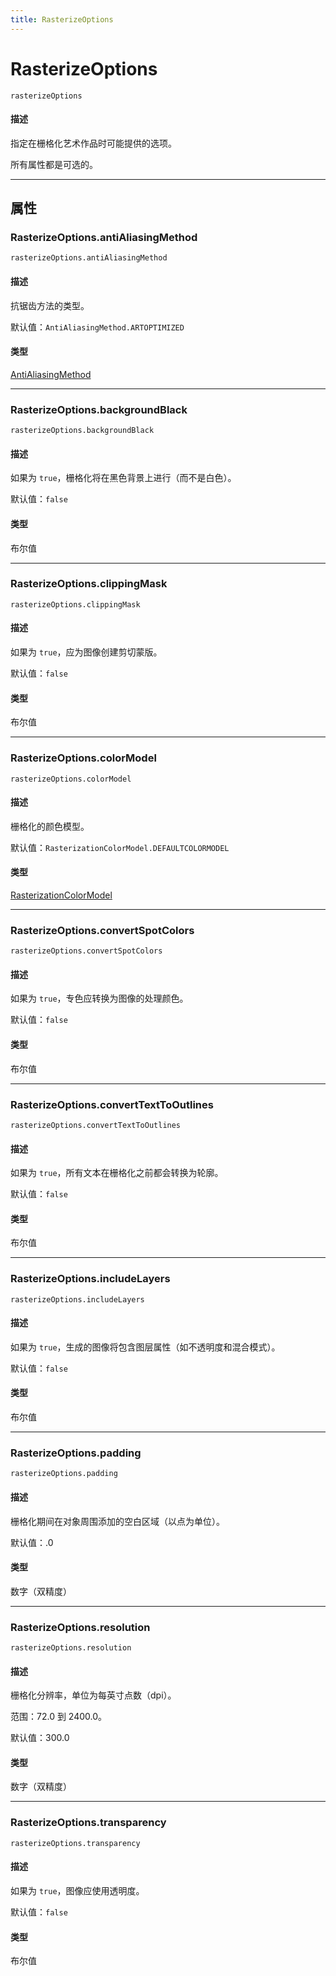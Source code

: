 ```yaml
---
title: RasterizeOptions
---
```

# RasterizeOptions

`rasterizeOptions`

#### 描述

指定在栅格化艺术作品时可能提供的选项。

所有属性都是可选的。

---

## 属性

### RasterizeOptions.antiAliasingMethod

`rasterizeOptions.antiAliasingMethod`

#### 描述

抗锯齿方法的类型。

默认值：`AntiAliasingMethod.ARTOPTIMIZED`

#### 类型

[AntiAliasingMethod](../scripting-constants#antialiasingmethod)

---

### RasterizeOptions.backgroundBlack

`rasterizeOptions.backgroundBlack`

#### 描述

如果为 `true`，栅格化将在黑色背景上进行（而不是白色）。

默认值：`false`

#### 类型

布尔值

---

### RasterizeOptions.clippingMask

`rasterizeOptions.clippingMask`

#### 描述

如果为 `true`，应为图像创建剪切蒙版。

默认值：`false`

#### 类型

布尔值

---

### RasterizeOptions.colorModel

`rasterizeOptions.colorModel`

#### 描述

栅格化的颜色模型。

默认值：`RasterizationColorModel.DEFAULTCOLORMODEL`

#### 类型

[RasterizationColorModel](../scripting-constants#rasterizationcolormodel)

---

### RasterizeOptions.convertSpotColors

`rasterizeOptions.convertSpotColors`

#### 描述

如果为 `true`，专色应转换为图像的处理颜色。

默认值：`false`

#### 类型

布尔值

---

### RasterizeOptions.convertTextToOutlines

`rasterizeOptions.convertTextToOutlines`

#### 描述

如果为 `true`，所有文本在栅格化之前都会转换为轮廓。

默认值：`false`

#### 类型

布尔值

---

### RasterizeOptions.includeLayers

`rasterizeOptions.includeLayers`

#### 描述

如果为 `true`，生成的图像将包含图层属性（如不透明度和混合模式）。

默认值：`false`

#### 类型

布尔值

---

### RasterizeOptions.padding

`rasterizeOptions.padding`

#### 描述

栅格化期间在对象周围添加的空白区域（以点为单位）。

默认值：.0

#### 类型

数字（双精度）

---

### RasterizeOptions.resolution

`rasterizeOptions.resolution`

#### 描述

栅格化分辨率，单位为每英寸点数（dpi）。

范围：72.0 到 2400.0。

默认值：300.0

#### 类型

数字（双精度）

---

### RasterizeOptions.transparency

`rasterizeOptions.transparency`

#### 描述

如果为 `true`，图像应使用透明度。

默认值：`false`

#### 类型

布尔值
